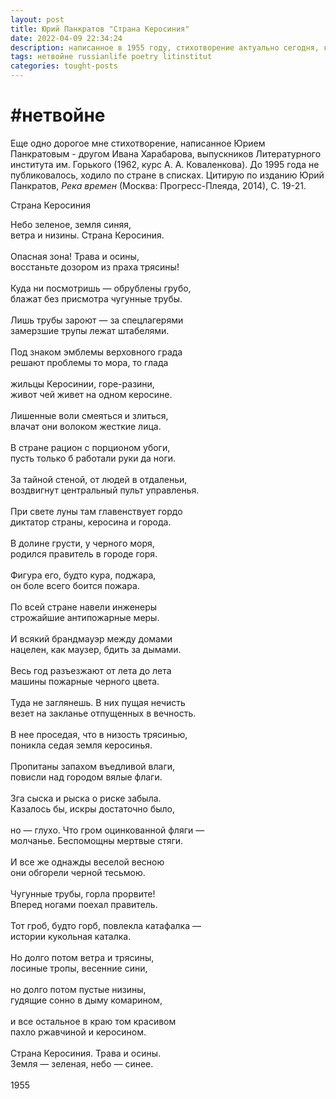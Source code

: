 ```yaml
---
layout: post
title: Юрий Панкратов "Страна Керосиния"
date: 2022-04-09 22:34:24
description: написанное в 1955 году, стихотворение актуально сегодня, как никогда
tags: нетвойне russianlife poetry litinstitut
categories: tought-posts
---
```

# #нетвойне

Еще одно дорогое мне стихотворение, написанное Юрием Панкратовым - другом Ивана Харабарова, выпускников Литературного института им. Горького (1962, курс А. А. Коваленкова). До 1995 года не публиковалось, ходило по стране в списках. Цитирую по изданию Юрий Панкратов, _Река времен_ (Москва: Прогресс-Плеяда, 2014), С. 19-21.

Страна Керосиния

<html>
      <head>
        Небо зеленое, земля синяя,<br>
        ветра и низины. Страна Керосиния.<br>
        <br>
        Опасная зона! Трава и осины,<br>
        восстаньте дозором из праха трясины!<br>
        <br>
        Куда ни посмотришь — обрублены грубо,<br>
        блажат без присмотра чугунные трубы.<br>
        <br>
        Лишь трубы зароют — за спецлагерями<br>
        замерзшие трупы лежат штабелями.<br>
        <br>
        Под знаком эмблемы верховного града<br>
        решают проблемы то мора, то глада<br>
        <br>
        жильцы Керосинии, горе-разини,<br>
        живот чей живет на одном керосине.<br>
        <br>
        Лишенные воли смеяться и злиться,<br>
        влачат они волоком жесткие лица.<br>
        <br>
        В стране рацион с порционом убоги,<br>
        пусть только б работали руки да ноги.<br>
        <br>
        За тайной стеной, от людей в отдаленьи,<br>
        воздвигнут центральный пульт управленья.<br>
        <br>
        При свете луны там главенствует гордо<br>
        диктатор страны, керосина и города.<br>
        <br>
        В долине грусти, у черного моря,<br>
        родился правитель в городе горя.<br>
        <br>
        Фигура его, будто кура, поджара,<br>
        он боле всего боится пожара.<br>
        <br>
        По всей стране навели инженеры<br>
        строжайшие антипожарные меры.<br>
        <br>
        И всякий брандмауэр между домами<br>
        нацелен, как маузер, бдить за дымами.<br>
        <br>
        Весь год разъезжают от лета до лета<br>
        машины пожарные черного цвета.<br>
        <br>
        Туда не заглянешь. В них пущая нечисть<br>
        везет на закланье отпущенных в вечность.<br>
        <br>
        В нее проседая, что в низость трясинью,<br>
        поникла седая земля керосинья.<br>
        <br>
        Пропитаны запахом въедливой влаги,<br>
        повисли над городом вялые флаги.<br>
        <br>
        Зга сыска и рыска о риске забыла.<br>
        Казалось бы, искры достаточно было,<br>
        <br>
        но — глухо. Что гром оцинкованной фляги —<br>
        молчанье. Беспомощны мертвые стяги.<br>
        <br>
        И все же однажды веселой весною<br>
        они обгорели черной тесьмою.<br>
        <br>
        Чугунные трубы, горла прорвите!<br>
        Вперед ногами поехал правитель.<br>
        <br>
        Тот гроб, будто горб, повлекла катафалка —<br>
        истории кукольная каталка.<br>
        <br>
        Но долго потом ветра и трясины,<br>
        лосиные тропы, весенние сини,<br>
        <br>
        но долго потом пустые низины,<br>
        гудящие сонно в дыму комарином,<br>
        <br>
        и все остальное в краю том красивом<br>
        пахло ржавчиной и керосином.<br>
        <br>
        Страна Керосиния. Трава и осины.<br>
        Земля — зеленая, небо — синее.<br>
        <br>
        1955
           </head>
    </html>

